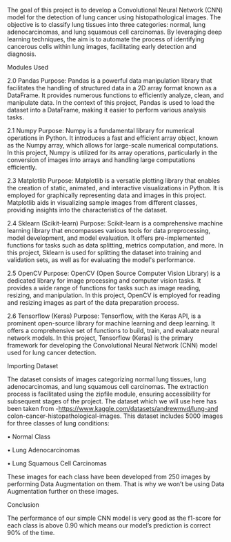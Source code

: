 The goal of this project is to develop a Convolutional Neural Network (CNN) model for the detection of lung cancer using histopathological images. The objective is to classify lung tissues into three categories: normal, lung adenocarcinomas, and lung squamous cell carcinomas. By leveraging deep learning techniques, the aim is to automate the process of identifying cancerous cells within lung images, facilitating early detection and diagnosis. 

Modules Used

2.0 Pandas
Purpose: Pandas is a powerful data manipulation library that facilitates the handling of 
structured data in a 2D array format known as a DataFrame. It provides numerous 
functions to efficiently analyze, clean, and manipulate data. In the context of this project, 
Pandas is used to load the dataset into a DataFrame, making it easier to perform various 
analysis tasks.

2.1 Numpy 
Purpose: Numpy is a fundamental library for numerical operations in Python. It 
introduces a fast and efficient array object, known as the Numpy array, which allows for 
large-scale numerical computations. In this project, Numpy is utilized for its array 
operations, particularly in the conversion of images into arrays and handling large 
computations efficiently. 

2.3 Matplotlib 
Purpose: Matplotlib is a versatile plotting library that enables the creation of static, 
animated, and interactive visualizations in Python. It is employed for graphically 
representing data and images in this project. Matplotlib aids in visualizing sample images 
from different classes, providing insights into the characteristics of the dataset. 

2.4 Sklearn (Scikit-learn) 
Purpose: Scikit-learn is a comprehensive machine learning library that encompasses 
various tools for data preprocessing, model development, and model evaluation. It offers 
pre-implemented functions for tasks such as data splitting, metrics computation, and 
more. In this project, Sklearn is used for splitting the dataset into training and validation 
sets, as well as for evaluating the model's performance. 

2.5 OpenCV 
Purpose: OpenCV (Open Source Computer Vision Library) is a dedicated library for 
image processing and computer vision tasks. It provides a wide range of functions for 
tasks such as image reading, resizing, and manipulation. In this project, OpenCV is 
employed for reading and resizing images as part of the data preparation process. 

2.6 Tensorflow (Keras) 
Purpose: Tensorflow, with the Keras API, is a prominent open-source library for 
machine learning and deep learning. It offers a comprehensive set of functions to build, 
train, and evaluate neural network models. In this project, Tensorflow (Keras) is the 
primary framework for developing the Convolutional Neural Network (CNN) model used 
for lung cancer detection.

Importing Dataset 

The dataset consists of images categorizing normal lung tissues, lung adenocarcinomas, 
and lung squamous cell carcinomas. The extraction process is facilitated using the zipfile 
module, ensuring accessibility for subsequent stages of the project. The dataset which we 
will use here has been taken from -https://www.kaggle.com/datasets/andrewmvd/lung-and
colon-cancer-histopathological-images.  This dataset includes 5000 images for three 
classes of lung conditions: 

• Normal Class 

• Lung Adenocarcinomas 

• Lung Squamous Cell Carcinomas 

These images for each class have been developed from 250 images by performing Data 
Augmentation on them. That is why we won’t be using Data Augmentation further on these 
images.

Conclusion

The performance of our simple CNN model is very good as the f1-score for each class is above 0.90 which means our model’s prediction is correct 90% of the time.
